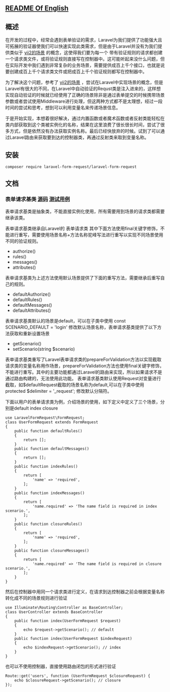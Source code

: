 ## [README Of English](https://github.com/yinfuyuan/laravel-form-request)

## 概述

在开发的过程中，经常会遇到表单验证的需求，Laravel为我们提供了功能强大且可拓展的验证器使我们可以快速实现此类需求，但是由于Laravel并没有为我们提供类似于 [yii2的场景](https://www.yiiframework.com/doc/guide/2.0/zh-cn/structure-models#scenarios) 的概念，这使得我们要为每一个
带有验证规则的请求都创建一个请求类文件，或将验证规则直接写在控制器中。这可能听起来没什么问题，但在实际开发中我们遇到非常复杂的业务场景，需要提供成百上千个接口，也就是说要创建成百上千个请求类文件或把成百上千个验证规则都写在控制器中。

为了解决这个问题，参考了 [yii2的场景](https://www.yiiframework.com/doc/guide/2.0/zh-cn/structure-models#scenarios) ，尝试在Laravel中实现场景的概念，但是Laravel有很大的不同，在Laravel中自动验证的Requst类是注入进来的，这样想实现自动验证的时候就已经使用了正确的场景除非是通过表单提交的时候携带场景参数或者尝试使用Middleware进行处理，但这两种方式都不是太理想，经过一段时间的尝试和思考，想到可以利用变量名来传递场景信息。

于是开始实现，本想着很好解决，通过内置函数或者魔术函数或者反射类能轻松在类内部获取到这个类被实例化的名称，结果在这里浪费了很长很长时间，尝试了很多方式，但是依然没有办法获取实例名称。最后已经快放弃的时候。试到了可以通过Laravel路由来获取要到达的控制器类，再通过反射类来取到变量名称。

## 安装

    composer require laravel-form-request/laravel-form-request
    
## 文档

### 表单请求基类 [源码](https://github.com/yinfuyuan/laravel-form-request/blob/master/src/FormRequest.php) [测试用例](https://github.com/yinfuyuan/laravel-form-request/blob/master/tests/FormRequestTest.php)

表单请求基类是抽象类，不能直接实例化使用，所有需要用到场景的请求类都需要继承该类。

表单请求基类继承自Laravel的 表单请求类 其中下面方法使用final关键字修饰，不能进行重写，需要使用场景名称+方法名称驼峰写法进行重写以实现不同场景使用不同的验证规则。
* authorize()
* rules()
* messages()
* attributes()

表单请求基类为上述方法使用默认场景提供了下面的重写方法，需要继承后重写自己的规则。
* defaultAuthorize()
* defaultRules()
* defaultMessages()
* defaultAttributes()

表单请求基类默认的场景是default，可以在子类中使用 const SCENARIO_DEFAULT = 'login' 修改默认场景名称，表单请求基类提供了以下方法获取和重新设置场景
* getScenario()
* setScenario(string $scenario)

表单请求基类重写了Laravel表单请求类的prepareForValidation方法以实现截取请求类的变量名称用作场景，prepareForValidation方法也使用final关键字修饰，不能进行重写。其中的主要功能都通过Laravel的路由来实现，所以如果请求不是通过路由构建的，无法使用此功能。
表单请求基类默认使用Request对变量进行截取，如$defaultRequest截取的场景名称为default,可以在子类中使用 protected $delimiter = '_request'; 修改默认分隔符。

下面以用户的表单请求类为例，介绍场景的使用，如下定义中定义了三个场景，分别是default index closure

    use LaravelFormRequest\FormRequest;
    class UserFormRequest extends FormRequest
    {
        public function defaultRules()
        {
            return [];
        }
        public function defaultMessages()
        {
            return [];
        }
        public function indexRules()
        {
            return [
                'name' => 'required',
            ];
        }
        public function indexMessages()
        {
            return [
                'name.required' => 'The name field is required in index scenario.',
            ];
        }
        public function closureRules()
        {
            return [
                'name' => 'required',
            ];
        }
        public function closureMessages()
        {
            return [
                'name.required' => 'The name field is required in closure scenario.',
            ];
        }
    }

然后在控制器中用同一个请求类进行定义，在请求到达控制器之前会根据变量名称转化成不同的场景规则进行验证

    use Illuminate\Routing\Controller as BaseController;
    class UserController extends BaseController
    {
        public function index(UserFormRequest $request)
        {
            echo $request->getScenario(); // default
        }
        public function index(UserFormRequest $indexRequest)
        {
            echo $indexRequest->getScenario(); // index
        }
    }
    
也可以不使用控制器，直接使用路由闭包的形式进行验证

    Route::get('users', function (UserFormRequest $closureRequest) {
        echo $closureRequest->getScenario(); // closure
    });